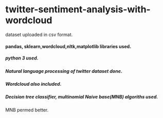 # twitter-sentiment-analysis-with-wordcloud
dataset uploaded in csv format.
#### pandas, sklearn,wordcloud,nltk,matplotlib libraries used.
##### python 3 used.
##### Natural language processing of twitter dataset done.
##### Wordcloud also included.
##### Decision tree classifier, multinomial Naive base(MNB) algoriths used.
MNB permed better.
